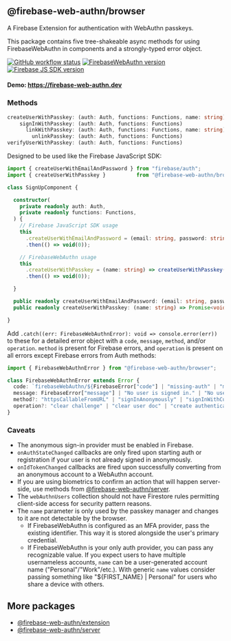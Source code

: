 ## @firebase-web-authn/browser
A Firebase Extension for authentication with WebAuthn passkeys.

This package contains five tree-shakeable async methods for using FirebaseWebAuthn in components and a strongly-typed error object.

[![GitHub workflow status](https://img.shields.io/github/actions/workflow/status/gavinsawyer/firebase-web-authn/ci.yml)](https://github.com/gavinsawyer/firebase-web-authn/actions/workflows/ci.yml)
[![FirebaseWebAuthn version](https://img.shields.io/npm/v/@firebase-web-authn/browser?logo=npm)](https://www.npmjs.com/package/@firebase-web-authn/browser)
[![Firebase JS SDK version](https://img.shields.io/npm/dependency-version/@firebase-web-authn/browser/firebase?label=Firebase%20JS%20SDK&logo=firebase)](https://www.npmjs.com/package/firebase)
#### Demo: https://firebase-web-authn.dev
### Methods
```ts
createUserWithPasskey: (auth: Auth, functions: Functions, name: string) => Promise<UserCredential>;
    signInWithPasskey: (auth: Auth, functions: Functions)               => Promise<UserCredential>;
      linkWithPasskey: (auth: Auth, functions: Functions, name: string) => Promise<UserCredential>;
        unlinkPasskey: (auth: Auth, functions: Functions)               => Promise<void>;
verifyUserWithPasskey: (auth: Auth, functions: Functions)               => Promise<void>;
```
Designed to be used like the Firebase JavaScript SDK:
```ts
import { createUserWithEmailAndPassword } from "firebase/auth";
import { createUserWithPasskey }          from "@firebase-web-authn/browser";
```
```ts
class SignUpComponent {

  constructor(
    private readonly auth: Auth,
    private readonly functions: Functions,
  ) {
    // Firebase JavaScript SDK usage
    this
      .createUserWithEmailAndPassword = (email: string, password: string) => createUserWithEmailAndPassword(auth, email, password)
      .then(() => void(0));

    // FirebaseWebAuthn usage
    this
      .createUserWithPasskey = (name: string) => createUserWithPasskey(auth, functions, name)
      .then(() => void(0));

  }

  public readonly createUserWithEmailAndPassword: (email: string, password: string) => Promise<void>;
  public readonly createUserWithPasskey: (name: string) => Promise<void>;

}
```
Add `.catch((err: FirebaseWebAuthnError): void => console.error(err))` to these for a detailed error object with a `code`, `message`, `method`, and/or `operation`. `method` is present for Firebase errors, and `operation` is present on all errors except Firebase errors from Auth methods:
```ts
import { FirebaseWebAuthnError } from "@firebase-web-authn/browser";
```
```ts
class FirebaseWebAuthnError extends Error {
  code: `firebaseWebAuthn/${FirebaseError["code"] | "missing-auth" | "missing-user-doc" | "no-op" | "not-verified" | "user-doc-missing-challenge-field" | "user-doc-missing-passkey-fields" | "cancelled" | "invalid"}`;
  message: FirebaseError["message"] | "No user is signed in." | "No user document was found in Firestore." | "No operation is needed." | "User not verified." | "User doc is missing challenge field from prior operation." | "User doc is missing passkey fields from prior operation.";
  method?: "httpsCallableFromURL" | "signInAnonymously" | "signInWithCustomToken";
  operation?: "clear challenge" | "clear user doc" | "create authentication challenge" | "create reauthentication challenge" | "create registration challenge" | "verify authentication" | "verify reauthentication" | "verify registration";
}
```
### Caveats
- The anonymous sign-in provider must be enabled in Firebase.
- `onAuthStateChanged` callbacks are only fired upon starting auth or registration if your user is not already signed in anonymously.
- `onIdTokenChanged` callbacks are fired upon successfully converting from an anonymous account to a WebAuthn account.
- If you are using biometrics to confirm an action that will happen server-side, use methods from [@firebase-web-authn/server](https://github.com/gavinsawyer/firebase-web-authn/tree/main/libs/server).
- The `webAuthnUsers` collection should not have Firestore rules permitting client-side access for security pattern reasons.
- The `name` parameter is only used by the passkey manager and changes to it are not detectable by the browser.
  - If FirebaseWebAuthn is configured as an MFA provider, pass the existing identifier. This way it is stored alongside the user's primary credential.
  - If FirebaseWebAuthn is your only auth provider, you can pass any recognizable value. If you expect users to have multiple usernameless accounts, `name` can be a user-generated account name ("Personal"/"Work"/etc.). With generic `name` values consider passing something like "${FIRST_NAME} | Personal" for users who share a device with others.
## More packages
- [@firebase-web-authn/extension](https://github.com/gavinsawyer/firebase-web-authn/tree/main/libs/extension)
- [@firebase-web-authn/server](https://github.com/gavinsawyer/firebase-web-authn/tree/main/libs/server)
